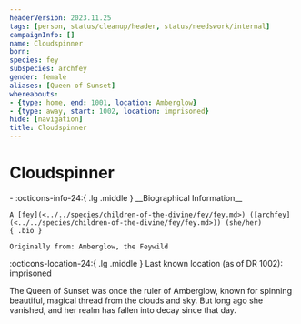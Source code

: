 ```yaml
---
headerVersion: 2023.11.25
tags: [person, status/cleanup/header, status/needswork/internal]
campaignInfo: []
name: Cloudspinner
born:
species: fey
subspecies: archfey
gender: female
aliases: [Queen of Sunset]
whereabouts:
- {type: home, end: 1001, location: Amberglow}
- {type: away, start: 1002, location: imprisoned}
hide: [navigation]
title: Cloudspinner
---
```

# Cloudspinner
<div class="grid cards ext-narrow-margin ext-one-column" markdown>
- :octicons-info-24:{ .lg .middle } __Biographical Information__

    A [fey](<../../species/children-of-the-divine/fey/fey.md>) ([archfey](<../../species/children-of-the-divine/fey/fey.md>)) (she/her)  
    { .bio }

    Originally from: Amberglow, the Feywild
</div>

:octicons-location-24:{ .lg .middle } Last known location (as of DR 1002): imprisoned




The Queen of Sunset was once the ruler of Amberglow, known for spinning beautiful, magical thread from the clouds and sky. But long ago she vanished, and her realm has fallen into decay since that day.  


